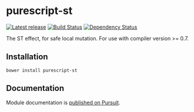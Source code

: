 # purescript-st

[![Latest release](http://img.shields.io/bower/v/purescript-st.svg)](https://github.com/purescript/purescript-st/releases)
[![Build Status](https://travis-ci.org/purescript/purescript-st.svg?branch=master)](https://travis-ci.org/purescript/purescript-st)
[![Dependency Status](https://www.versioneye.com/user/projects/55848ce7363861001d000358/badge.svg?style=flat)](https://www.versioneye.com/user/projects/55848ce7363861001d000358)

The ST effect, for safe local mutation. For use with compiler version >= 0.7.

## Installation

```
bower install purescript-st
```

## Documentation

Module documentation is [published on Pursuit](http://pursuit.purescript.org/packages/purescript-st).
